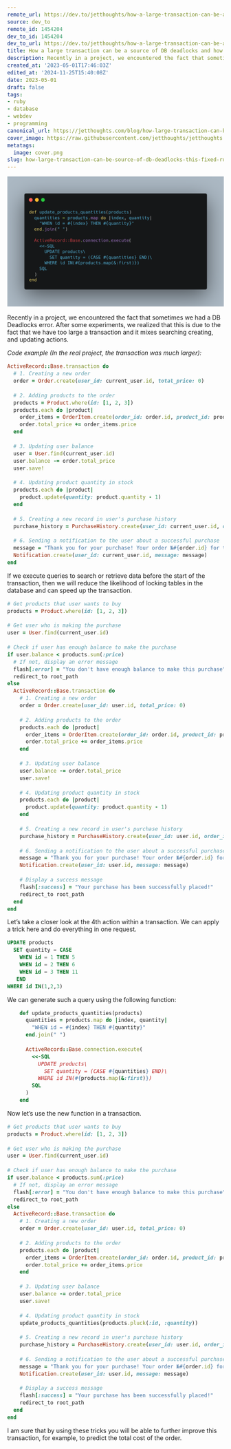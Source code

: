 ```yaml
---
remote_url: https://dev.to/jetthoughts/how-a-large-transaction-can-be-a-source-of-db-deadlocks-and-how-this-can-be-fixed-39lg
source: dev_to
remote_id: 1454204
dev_to_id: 1454204
dev_to_url: https://dev.to/jetthoughts/how-a-large-transaction-can-be-a-source-of-db-deadlocks-and-how-this-can-be-fixed-39lg
title: How a large transaction can be a source of DB deadlocks and how this can be fixed.
description: Recently in a project, we encountered the fact that sometimes we had a DB Deadlocks error. After...
created_at: '2023-05-01T17:46:03Z'
edited_at: '2024-11-25T15:40:08Z'
date: 2023-05-01
draft: false
tags:
- ruby
- database
- webdev
- programming
canonical_url: https://jetthoughts.com/blog/how-large-transaction-can-be-source-of-db-deadlocks-this-fixed-ruby-database/
cover_image: https://raw.githubusercontent.com/jetthoughts/jetthoughts.github.io/master/content/blog/how-large-transaction-can-be-source-of-db-deadlocks-this-fixed-ruby-database/cover.png
metatags:
  image: cover.png
slug: how-large-transaction-can-be-source-of-db-deadlocks-this-fixed-ruby-database
---
```


![Image description](file_0.png)

Recently in a project, we encountered the fact that sometimes we had a DB Deadlocks error. After some experiments, we realized that this is due to the fact that we have too large a transaction and it mixes searching creating, and updating actions.

_Code example (In the real project, the transaction was much larger):_

```ruby
ActiveRecord::Base.transaction do
  # 1. Creating a new order
  order = Order.create(user_id: current_user.id, total_price: 0)
  
  # 2. Adding products to the order
  products = Product.where(id: [1, 2, 3])
  products.each do |product|
    order_items = OrderItem.create(order_id: order.id, product_id: product.id, quantity: 1, price: product.price)
    order.total_price += order_items.price
  end
  
  # 3. Updating user balance
  user = User.find(current_user.id)
  user.balance -= order.total_price
  user.save!
  
  # 4. Updating product quantity in stock
  products.each do |product|
    product.update(quantity: product.quantity - 1)
  end
  
  # 5. Creating a new record in user's purchase history
  purchase_history = PurchaseHistory.create(user_id: current_user.id, order_id: order.id)
  
  # 6. Sending a notification to the user about a successful purchase
  message = "Thank you for your purchase! Your order №#{order.id} for the amount of #{order.total_price} rubles has been successfully placed."
  Notification.create(user_id: current_user.id, message: message)
end
```

If we execute queries to search or retrieve data before the start of the transaction, then we will reduce the likelihood of locking tables in the database and can speed up the transaction.

```ruby
# Get products that user wants to buy
products = Product.where(id: [1, 2, 3])

# Get user who is making the purchase
user = User.find(current_user.id)

# Check if user has enough balance to make the purchase
if user.balance < products.sum(:price)
  # If not, display an error message
  flash[:error] = "You don't have enough balance to make this purchase"
  redirect_to root_path
else
  ActiveRecord::Base.transaction do
    # 1. Creating a new order
    order = Order.create(user_id: user.id, total_price: 0)

    # 2. Adding products to the order
    products.each do |product|
      order_items = OrderItem.create(order_id: order.id, product_id: product.id, quantity: 1, price: product.price)
      order.total_price += order_items.price
    end

    # 3. Updating user balance
    user.balance -= order.total_price
    user.save!

    # 4. Updating product quantity in stock
    products.each do |product|
      product.update(quantity: product.quantity - 1)
    end

    # 5. Creating a new record in user's purchase history
    purchase_history = PurchaseHistory.create(user_id: user.id, order_id: order.id)

    # 6. Sending a notification to the user about a successful purchase
    message = "Thank you for your purchase! Your order №#{order.id} for the amount of #{order.total_price} rubles has been successfully placed."
    Notification.create(user_id: user.id, message: message)

    # Display a success message
    flash[:success] = "Your purchase has been successfully placed!"
    redirect_to root_path
  end
end
```

Let’s take a closer look at the 4th action within a transaction. We can apply a trick here and do everything in one request.

```sql
UPDATE products
  SET quantity = CASE 
    WHEN id = 1 THEN 5 
    WHEN id = 2 THEN 6 
    WHEN id = 3 THEN 11
   END
WHERE id IN(1,2,3)
```

We can generate such a query using the following function:

```ruby
    def update_products_quantities(products)
      quantities = products.map do |index, quantity|
        "WHEN id = #{index} THEN #{quantity}"
      end.join(" ")
      
      ActiveRecord::Base.connection.execute(
        <<-SQL
          UPDATE products\
            SET quantity = (CASE #{quantities} END)\
          WHERE id IN(#{products.map(&:first)})
        SQL
      )
    end
```

Now let’s use the new function in a transaction.

```ruby
# Get products that user wants to buy
products = Product.where(id: [1, 2, 3])

# Get user who is making the purchase
user = User.find(current_user.id)

# Check if user has enough balance to make the purchase
if user.balance < products.sum(:price)
  # If not, display an error message
  flash[:error] = "You don't have enough balance to make this purchase"
  redirect_to root_path
else
  ActiveRecord::Base.transaction do
    # 1. Creating a new order
    order = Order.create(user_id: user.id, total_price: 0)

    # 2. Adding products to the order
    products.each do |product|
      order_items = OrderItem.create(order_id: order.id, product_id: product.id, quantity: 1, price: product.price)
      order.total_price += order_items.price
    end

    # 3. Updating user balance
    user.balance -= order.total_price
    user.save!

    # 4. Updating product quantity in stock
    update_products_quantities(products.pluck(:id, :quantity))

    # 5. Creating a new record in user's purchase history
    purchase_history = PurchaseHistory.create(user_id: user.id, order_id: order.id)

    # 6. Sending a notification to the user about a successful purchase
    message = "Thank you for your purchase! Your order №#{order.id} for the amount of #{order.total_price} rubles has been successfully placed."
    Notification.create(user_id: user.id, message: message)

    # Display a success message
    flash[:success] = "Your purchase has been successfully placed!"
    redirect_to root_path
  end
end
```

I am sure that by using these tricks you will be able to further improve this transaction, for example, to predict the total cost of the order.
